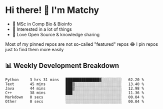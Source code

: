# Hi there! 👋 I'm Matchy

- 🧬 MSc in Comp Bio & Bioinfo
- 🎈 Interested in a lot of things
- 💜 Love Open Source & knowledge sharing

Most of my pinned repos are not so-called "featured" repos 😂 I pin repos just to find them more easily

## 📊 Weekly Development Breakdown

<!--START_SECTION:waka-->

```text
Python     3 hrs 31 mins   ███████████████▓░░░░░░░░░   62.20 %
Text       45 mins         ███▒░░░░░░░░░░░░░░░░░░░░░   13.40 %
Java       44 mins         ███▒░░░░░░░░░░░░░░░░░░░░░   12.98 %
C++        38 mins         ███░░░░░░░░░░░░░░░░░░░░░░   11.36 %
Markdown   0 secs          ░░░░░░░░░░░░░░░░░░░░░░░░░   00.04 %
Other      0 secs          ░░░░░░░░░░░░░░░░░░░░░░░░░   00.04 %
```

<!--END_SECTION:waka-->

